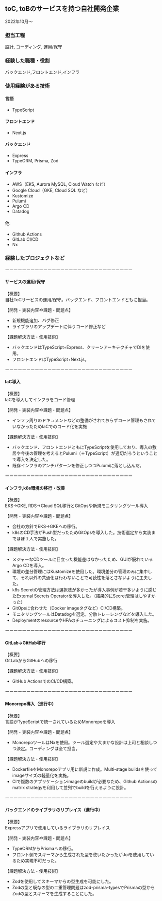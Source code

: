 ## toC, toBのサービスを持つ自社開発企業

2022年10月〜

### 担当工程  
設計, コーディング, 運用/保守

### 経験した職種・役割
バックエンド,フロントエンド,インフラ

### 使用経験がある技術

#### 言語
- TypeScript

#### フロントエンド
- Next.js

#### バックエンド
- Express
- TypeORM, Prisma, Zod

#### インフラ
- AWS（EKS, Aurora MySQL, Cloud Watch など）
- Google Cloud（GKE, Cloud SQL など）
- Kustomize
- Pulumi
- Argo CD
- Datadog

#### 他
- Github Actions
- GitLab CI/CD
- Nx


### 経験したプロジェクトなど

ーーーーーーーーーーーーーーーーーーーーーーーーーーーーーー

#### サービスの運用/保守
【概要】  
自社ToCサービスの運用/保守。バックエンド、フロントエンドともに担当。  

【開発・実装内容や課題・問題点】  
- 新規機能追加、バグ修正  
- ライブラリのアップデートに伴うコード修正など

【課題解決方法・使用技術】  
- バックエンドはTypeScript+Express、クリーンアーキテクチャでDIを使用。  
- フロントエンドはTypeScript+Next.js。  

ーーーーーーーーーーーーーーーーーーーーーーーーーーーーーー

#### IaC導入
【概要】  
IaCを導入してインフラをコード管理  

【開発・実装内容や課題・問題点】  
- インフラ周りのドキュメントなどの整備がされておらずコード管理もされていなかったためIaCでのコード化を実施  

【課題解決方法・使用技術】  
- バックエンド、フロントエンドともにTypeScriptを使用しており、導入の敷居や今後の管理を考えるとPulumi（＋TypeScript）が適切だろうということで導入を決定した。  
- 既存インフラのアンチパターンを修正しつつPulumiに落とし込んだ。  

ーーーーーーーーーーーーーーーーーーーーーーーーーーーーーー

#### インフラ,k8s環境の移行・改善
【概要】  
EKS→GKE, RDS→Cloud SQL移行とGitOpsや新規モニタリングツール導入  

【開発・実装内容や課題・問題点】  
- 会社の方針でEKS→GKEへの移行。  
- k8sのCD手法がPush型だったためGitOpsを導入した。技術選定から実装までほぼ１人で実施した。  

【課題解決方法・使用技術】  
- メジャーなCDツールに目立った機能差はなかったため、GUIが優れているArgo CDを導入。  
- 環境の差分管理にはKustomizeを使用した。環境差分の管理のみに集中して、それ以外の共通化は行わないことで可読性を落とさないように工夫した。  
- k8s Secretの管理方法は選択肢が多かったが導入事例が若干多いように感じたExternal Secrets Operatorを導入した。（結果的にSecret管理はしやすかった）  
- GitOpsに合わせた（Docker imageタグなど）CI/CD構築。  
- モニタリングツールはDatadogを選定。分散トレーシングなどを導入した。  
- DeploymentのresourceやHPAのチューニングによるコスト抑制を実施。  

ーーーーーーーーーーーーーーーーーーーーーーーーーーーーーー

#### GitLab→GitHub移行
【概要】  
GitLabからGitHubへの移行  

【課題解決方法・使用技術】  
- GitHub ActionsでのCI/CD構築。  

ーーーーーーーーーーーーーーーーーーーーーーーーーーーーーー

#### Monorepo導入（進行中）
【概要】  
言語がTypeScriptで統一されているためMonorepoを導入  

【開発・実装内容や課題・問題点】  
- MonorepoツールはNxを使用。ツール選定や大まかな設計は上司と相談しつつ決定。コーディングは全て担当。  

【課題解決方法・使用技術】  
- DockerfileをMonorepoアプリ用に新規に作成。Multi-stage buildsを使ってimageサイズの軽量化を実施。  
- CIで複数のアプリケーションimageのbuildが必要なため、Github Actionsのmatrix strategyを利用して並列でbuildを行えるように設計。  

ーーーーーーーーーーーーーーーーーーーーーーーーーーーーーー

#### バックエンドのライブラリのリプレイス（進行中）  
【概要】  
Expressアプリで使用しているライブラリのリプレイス  

【開発・実装内容や課題・問題点】  
- TypeORMからPrismaへの移行。  
- フロント側でスキーマから生成された型を使いたかったがJoiを使用しているため実現不可だった。  

【課題解決方法・使用技術】  
- Zodを使用してスキーマからの型生成を可能にした。  
- Zodの型と既存の型の二重管理問題はzod-prisma-typesでPrismaの型からZodの型とスキーマを生成することにした。
